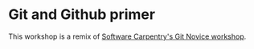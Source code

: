 # Git and Github primer 
This workshop is a remix of [Software Carpentry's Git Novice workshop](https://swcarpentry.github.io/git-novice).
